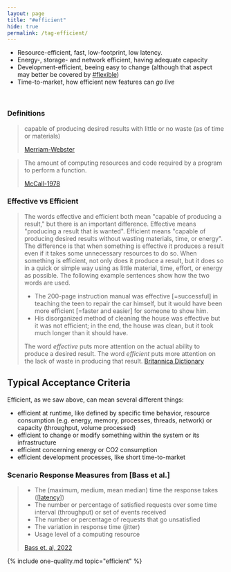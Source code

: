 ```yaml
---
layout: page
title: "#efficient"
hide: true
permalink: /tag-efficient/
---
```


<div class="arc42-help" markdown="1">

* Resource-efficient, fast, low-footprint, low latency.
* Energy-, storage- and network efficient, having adequate capacity
* Development-efficient, beeing easy to change (although that aspect may better be covered by [#flexible](/tag-flexible))
* Time-to-market, how efficient new features can _go live_
  

</div><br>

### Definitions


>capable of producing desired results with little or no waste (as of time or materials) 
>
>[Merriam-Webster](https://www.merriam-webster.com/dictionary/efficient)

> The amount of computing resources and code required by a program to perform a function.
>
> [McCall-1978](/references/#mccall)

### Effective vs Efficient
>The words effective and efficient both mean "capable of producing a result," but there is an important difference. Effective means "producing a result that is wanted". Efficient means "capable of producing desired results without wasting materials, time, or energy".
>The difference is that when something is effective it produces a result even if it takes some unnecessary resources to do so. When something is efficient, not only does it produce a result, but it does so in a quick or simple way using as little material, time, effort, or energy as possible. The following example sentences show how the two words are used.
>* The 200-page instruction manual was effective [=successful] in teaching the teen to repair the car himself, but it would have been more efficient [=faster and easier] for someone to show him.
>* His disorganized method of cleaning the house was effective but it was not efficient; in the end, the house was clean, but it took much longer than it should have.
>
>The word _effective_ puts more attention on the actual ability to produce a desired result. The word _efficient_ puts more attention on the lack of waste in producing that result.
>[Britannica Dictionary](https://www.britannica.com/dictionary/eb/qa/How-to-Use-Effective-and-Efficient)


## Typical Acceptance Criteria

Efficient, as we saw above, can mean several different things:

* efficient at runtime, like defined by specific time behavior, resource consumption (e.g. energy, memory, processes, threads, network) or capacity (throughput, volume processed)
* efficient to change or modify something within the system or its infrastructure
* efficient concerning energy or CO2 consumption
* efficient development processes, like short time-to-market

### Scenario Response Measures from [Bass et al.]

>* The (maximum, medium, mean median) time the response takes ([[latency](/qualities/latency)])
>* The number or percentage of satisfied requests over some time interval (throughput) or set of events received
>* The number or percentage of requests that go unsatisfied
>* The variation in response time (jitter)
>* Usage level of a computing resource
>
>[Bass et. al, 2022](/references/#bass-swa-practice)


<!-- include all qualities associated with this tag -->
{% include one-quality.md topic="efficient"  %}
